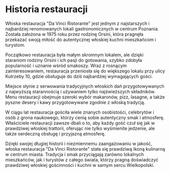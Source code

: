 # Historia restauracji

Włoska restauracja "Da Vinci Ristorante" jest jednym z najstarszych i najbardziej renomowanych lokali gastronomicznych w centrum Poznania. Została założona w 1975 roku przez rodzinę Orsini, która pragnęła przekazać swoją miłość do autentycznej włoskiej kuchni mieszkańcom i turystom.

Początkowo restauracja była małym skromnym lokalem, ale dzięki staraniom rodziny Orsini i ich pasji do gotowania, szybko zdobyła popularność i uznanie wśród smakoszy. Wraz z rosnącym zainteresowaniem, restauracja przeniosła się do większego lokalu przy ulicy Kutrzeby 10, gdzie obsługuje do dziś najbardziej wymagających gości.

Miejsce słynie z serwowania tradycyjnych włoskich dań przygotowywanych z najwyższą starannością i używaniem tylko najświeższych składników. Menu restauracji obejmuje szeroki wybór makaronów, pizz, lasagne, a także pyszne desery i kawy przygotowywane zgodnie z włoską tradycją.

W ciągu lat restauracja gościła wiele znanych osobistości, celebrytów i osób z grona naukowego, którzy cenią sobie autentyczny smak i atmosferę. Właściciele restauracji zawsze dbali o to, aby każdy gość czuł się jak w prawdziwej włoskiej trattorii, oferując nie tylko wyśmienite jedzenie, ale także serdeczną obsługę i przyjazną atmosferę.

Dzięki swojej długiej historii i niezmiennemu zaangażowaniu w jakość, włoska restauracja "Da Vinci Ristorante" stała się prawdziwą ikoną kulinarną w centrum miasta. Tradycja i smak przyciągają zarówno lokalnych mieszkańców, jak i turystów z całego świata, którzy pragną doświadczyć prawdziwej włoskiej gościnności i kuchni w samym sercu Wielkopolski.